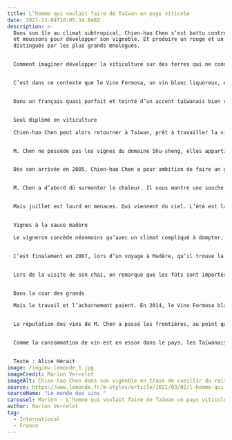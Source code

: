 ```yaml
---
title: L’homme qui voulait faire de Taïwan un pays viticole
date: 2021-11-04T10:05:34.848Z
description: >-
  Dans son île au climat subtropical, Chien-hao Chen s’est battu contre typhons
  et moussons pour développer son vignoble. Et produire un rouge et un blanc
  distingués par les plus grands œnologues.


  Comment imaginer développer la viticulture sur des terres qui ne connaissent pas l’hiver et sont meurtries par cinq typhons par an en moyenne ? L’île de Taïwan est en effet bien plus réputée pour son thé et sa street food que pour ses vignes. Produire du vin, c’est toujours possible, mais du très bon vin, c’est une autre histoire. Du reste, la plupart des bouteilles que l’on trouve dans le pays sont plus proches de la piquette que des grands crus.


  C’est dans ce contexte que le Vino Formosa, un vin blanc liquoreux, et le Vino Formosa Rosso, son équivalent en rouge, conçus par l’excentrique Chien-hao Chen, font exception – leur nom évoque l’ancienne appellation de l’île, Formose. Nous avons rencontré le vigneron de 53 ans à la fin du mois d’octobre 2020, sous un soleil qui tapait fort. Le domaine viticole a pour nom Shu-sheng, il est situé en périphérie de Taichung, la deuxième ville de Taïwan avec 2,8 millions d’habitants. Chien-hao Chen nous fait visiter ses cinq hectares de vignes. A l’exception des caractères chinois qui indiquent le nom du domaine, nous pourrions facilement nous imaginer passer un après-midi d’été dans la région de Perpignan.


  Dans un français quasi parfait et teinté d’un accent taïwanais bien reconnaissable, celui qui cumule les métiers d’œnologue, de viticulteur et de sommelier – ce n’est pas courant – nous résume son parcours atypique. Il part en Suisse pour trouver sa voie et débute sa formation aux métiers de bouche en 1992 à l’école hôtelière Les Roches dans le Valais. C’est de là que date sa première gorgée de vin. Il en retient un épisode qui l’amuse encore : il avait suscité l’indignation d’un de ses professeurs en lui proposant naïvement de couper le vin avec du jus d’orange. Il travaille un an comme chef dans un restaurant asiatique à Lausanne. Puis part en 1996 étudier plus précisément le vin à Dijon et obtient un diplôme universitaire de technicien en œnologie. Il est le seul élève asiatique de sa classe. Et doit s’imposer, faire entendre sa voix parmi les enfants de viticulteurs.


  Seul diplômé en viticulture

  Chien-hao Chen peut alors retourner à Taïwan, prêt à travailler la vigne, dans un pays où tout est à faire. Nous sommes au milieu des années 2000. La production d’alcool en indépendant n’y est autorisée que depuis 2002. Auparavant, elle était un monopole d’Etat. Et c’est l’Etat qui invite M. Chen, seul diplômé en viticulture de Taïwan, à diriger la production des vignes du domaine Shu-sheng. D’un abord enjoué, le nouveau viticulteur précise dans un rire : « Après la libéralisation de la production d’alcool, j’étais le seul Taïwanais à avoir étudié l’œnologie et la viticulture en France ! »


  M. Chen ne possède pas les vignes du domaine Shu-sheng, elles appartiennent à la famille Hung depuis quatre générations. Elles datent de l’époque de la colonisation japonaise, entre 1895 et 1945. « Ce sont les Japonais qui ont, les premiers, choisi la région de Taichung, explique le vigneron. Ils n’ont pas choisi au hasard : ces vignes disposent du meilleur sol, dans une région où les nuits sont les plus fraîches. Mais durant la période du monopole d’Etat, le vin qu’on y produisait était très banal, il y avait peu de recherche œnologique. Et quand les Chinois ont repris l’île, après la Seconde Guerre mondiale, ils ont continué ce système. » La propriété, en réalité, ne faisait pas son propre vin : la récolte était destinée aux entreprises étatiques qui le fabriquaient – un peu comme le système de coopérative en France.


  Dès son arrivée en 2005, Chien-hao Chen a pour ambition de faire un grand vin. Il lui a donc fallu composer avec le climat, qui a de quoi refroidir les ardeurs. Le principal frein au développement de la production viticole à Taïwan qui, selon une importatrice de vin, se résume à celle de M. Chen, d’un autre vigneron et surtout aux bouteilles sorties des usines nationales.


  M. Chen a d’abord dû surmonter la chaleur. Il nous montre une souche de cépage riesling, qui pousse très mal. « Le pied souffre, il fait trop chaud. » Il a dû s’adapter aussi aux quatre mètres de précipitations annuelles, ce qui est beaucoup. Mais ce passionné adore expérimenter, tâtonner, trouver. Afin d’aérer au mieux les sols et d’éviter le pourrissement du fruit, les vignes sont alors conduites sur pergola, en hauteur. « Le cycle végétatif de la vigne est de six mois, comme en France, à la différence que nous avons les premiers bourgeons en janvier et les vendanges en juillet. »


  Mais juillet est lourd en menaces. Qui viennent du ciel. L’été est la saison des typhons à Taïwan et il faut parfois procéder aux récoltes dans l’urgence, trop tôt même, pour éviter une tempête annoncée qui viendrait balayer un long travail. « Il nous arrive de récolter des raisins pas assez mûrs mais l’acidité reste, cela donnera un vin très frais », soutient Chien-hao Chen.


  Vignes à la sauce madère

  Le vigneron concède néanmoins qu’avec un climat compliqué à dompter, « les débuts ont été difficiles ». C’est pourquoi il est parti chercher l’inspiration et des réponses dans des régions subtropicales similaires à Taïwan. « J’ai commencé par regarder le plan mondial de la viticulture et j’ai remarqué qu’on faisait du vin à Tahiti, se rappelle-t-il. Un viticulteur, sans doute un peu fou comme moi, y cultivait du grenache et de la syrah. Je n’ai alors pas hésité à débourser 400 dollars pour me faire importer une de ses bouteilles. Mais le vin n’était pas bon. »


  C’est finalement en 2007, lors d’un voyage à Madère, qu’il trouve la clé pour cultiver sa vigne dans son île natale. M. Chen profite alors de ses multiples casquettes. Il est professeur en sommellerie à l’Institut supérieur d’innovation et culture culinaire de Kaohsiung, troisième ville de Taïwan, et se rend régulièrement à l’université polytechnique de Hongkong pour enseigner la viticulture. M. Chen est aussi journaliste pour des revues gastronomiques taïwanaises, et c’est à ce titre qu’il part en reportage dans l’ensemble des domaines de l’archipel portugais et en profite pour poser toutes les questions techniques. Il revient de Madère convaincu. « Dès 2008, je disais à tout le monde que nous allions gagner des prix avec notre vin ! », se souvient-il.


  Lors de la visite de son chai, on remarque que les fûts sont importés de Bourgogne, un clin d’œil à sa formation. Le vin doux naturel y mature selon des méthodes similaires aux vins du Sud-Ouest, tel le muscat de Frontignan. Soit autour de huit ans. Sauf que pour ces bouteilles made in Taïwan l’étape du vieillissement doit affronter une autre difficulté climatique : le volume d’alcool qui s’évapore s’élève à 10 %, contre 1 % à 2 % pour des vins français.


  Dans la cour des grands

  Mais le travail et l’acharnement paient. En 2014, le Vino Formosa blanc reçoit une médaille d’or au prestigieux concours des Vinalies internationales. En 2019, c’est au tour du rouge d’être primé. M. Chen constate avec fierté qu’il peut jouer dans la cour des grands. Nous lui demandons de décrire son rouge liquoreux : « Il y a une très bonne concentration au nez. Au goût, on retrouve tous les fruits exotiques, des fruits rouges, un peu de fruits confits, du chocolat, du caramel… C’est très complexe, avec une bonne fraîcheur et de l’acidité. »


  La réputation des vins de M. Chen a passé les frontières, au point qu’ils se retrouvent à la carte du restaurant multi-étoilé des chefs Michel et Sébastien Bras, à Laguiole dans l’Aubrac. Mais les 6 000 bouteilles produites chaque année par le domaine Shu-sheng sont insuffisantes pour répondre à une demande qui désormais fuse. Aussi, à l’exception de quelques restaurants implantés en Asie, les acheteurs sont essentiellement des particuliers à Taïwan. « Nous n’avons pas assez de bouteilles pour les vendre à l’étranger ! », regrette M. Chen.


  Comme la consommation de vin est en essor dans le pays, les Taïwanais achètent quasi exclusivement des bouteilles importées, françaises avant tout. Les amateurs locaux les plus mordus, qui ne désespèrent pas de partager le travail de M. Chen, doivent s’inscrire sur une longue liste d’attente et patienter jusqu’à trois ans pour recevoir un flacon de Vino Formosa.


  Texte : Alice Hérait
image: /img/mv-lemonde_1.jpg
imageCredit: Marion Vercelot
imageAlt: Chien-hao Chen dans son vignoble en train de cueillir du raisin.
source: https://www.lemonde.fr/m-styles/article/2021/03/02/l-homme-qui-voulait-faire-de-taiwan-un-pays-viticole_6071728_4497319.html
sourceName: "Le monde des vins "
carousel: Marion - L’homme qui voulait faire de Taïwan un pays viticole
author: Marion Vercelot
tag:
  - International
  - France
---
```

